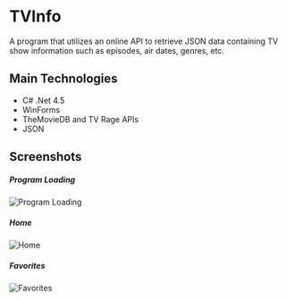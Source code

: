 # TVInfo

A program that utilizes an online API to retrieve JSON data containing TV show information such as episodes, air dates, genres, etc. 


## Main Technologies
- C# .Net 4.5
- WinForms
- TheMovieDB and TV Rage APIs
- JSON


## Screenshots

##### Program Loading
![Program Loading](https://user-images.githubusercontent.com/19980511/147184619-8326bd8e-ef5a-44f2-992b-b12696eb406a.png)

##### Home
![Home](https://user-images.githubusercontent.com/19980511/147184610-8a303f04-a5b7-4b6b-aca2-24a730a311db.png)

##### Favorites
![Favorites](https://user-images.githubusercontent.com/19980511/147184593-91e3c8ec-93fd-4a1b-8239-14284794afc9.png)
